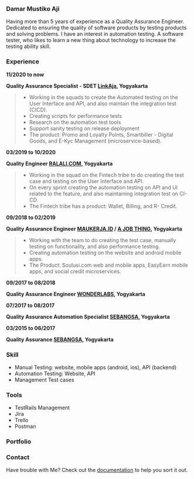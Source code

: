 ### Damar Mustiko Aji

Having more than 5 years of experience as a Quality Assurance Engineer. Dedicated to ensuring the quality of software products by testing products and solving problems. I have an interest in automation testing. A software tester, who likes to learn a new thing about technology to increase the testing ability skill.

### Experience

**11/2020 to now**

**Quality Assurance Specialist - SDET [LinkAja](https://www.linkaja.id), Yogyakarta**
> - Working in the squads to create the Automated testing on the User Interface and API, and also maintain the integration test (CICD).
> - Creating scripts for performance tests
> - Research on the automation test tools
> - Support sanity testing on release deployment
> - The product: Promo and Loyalty Points, Smartbiller - Digital Goods, and E-Kyc Management (microservice-based).

**03/2019 to 10/2020**

**Quality Engineer [RALALI.COM](https://www.ralali.com), Yogyakarta**
> - Working in the squad on the Fintech tribe to do creating the test case and testing on the User Interface and API.
> - On every sprint creating the automation testing on API and UI related to the feature, and also maintaining integration test on CI-CD.
> - The Fintech tribe has a product: Wallet, Billing, and R-
Credit.

**09/2018 to 02/2019**

**Quality Assurance Engineer [MAUKERJA.ID](https://www.maukerja.id) / [A JOB THING](https://www.maukerja.id), Yogyakarta**
> - Working with the team to do creating the test case,
manually testing on functionality, and also performance
testing.
> - Creating automation testing on the website and android
mobile apps.
> - The Product: Soulusi.com web and mobile apps, EasyEarn mobile apps, and social credit microservices.

**09/2017 to 08/2018**

**Quality Assurance Engineer [WONDERLABS](https://wonderlabs.io), Yogyakarta**

**07/2017 to 08/2017**

**Quality Assurance Automation Specialist [SEBANGSA](https://sebangsa.com), Yogyakarta**

**03/2015 to 06/2017**

**Quality Assurance [SEBANGSA](https://sebangsa.com), Yogyakarta**

### Skill

- Manual Testing: website, mobile apps (android, ios), API (backend)
- Automation Testing: Website, API
- Management Test cases

### Tools

- TestRails Management
- Jira
- Trello
- Postman

### Portfolio

### Contact

Have trouble with Me? Check out the [documentation](https://www.linkedin.com/in/damar-mustikoaji/) to help you sort it out.
